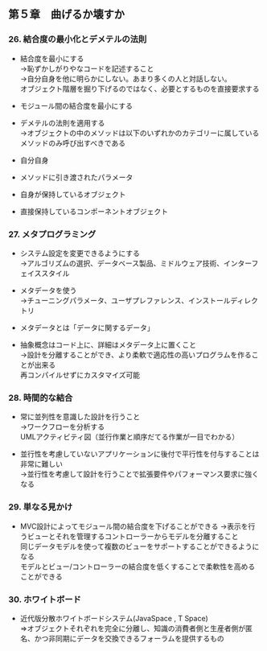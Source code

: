 ## 第５章　曲げるか壊すか
### 26. 結合度の最小化とデメテルの法則
* 結合度を最小にする  
→恥ずかしがりやなコードを記述すること  
→自分自身を他に明らかにしない。あまり多くの人と対話しない。  
オブジェクト階層を掘り下げるのではなく、必要とするものを直接要求する

* モジュール間の結合度を最小にする  

* デメテルの法則を適用する  
→オブジェクトの中のメソッドは以下のいずれかのカテゴリーに属しているメソッドのみ呼び出すべきである
 * 自分自身
 * メソッドに引き渡されたパラメータ
 * 自身が保持しているオブジェクト
 * 直接保持しているコンポーネントオブジェクト

### 27. メタプログラミング
* システム設定を変更できるようにする  
→アルゴリズムの選択、データベース製品、ミドルウェア技術、インターフェイススタイル

* メタデータを使う  
→チューニングパラメータ、ユーザプレファレンス、インストールディレクトリ

* メタデータとは「データに関するデータ」
* 抽象概念はコード上に、詳細はメタデータ上に置くこと  
→設計を分離することができ、より柔軟で適応性の高いプログラムを作ることが出来る  
再コンパイルせずにカスタマイズ可能

### 28. 時間的な結合
* 常に並列性を意識した設計を行うこと  
→ワークフローを分析する  
UMLアクティビティ図（並行作業と順序だてる作業が一目でわかる）

* 並行性を考慮していないアプリケーションに後付で平行性を付与することは非常に難しい  
→並行性を考慮して設計を行うことで拡張要件やパフォーマンス要求に強くなる

### 29. 単なる見かけ

* MVC設計によってモジュール間の結合度を下げることができる
→表示を行うビューとそれを管理するコントローラーからモデルを分離すること  
同じデータモデルを使って複数のビューをサポートすることができるようになる  
モデルとビュー/コントローラーの結合度を低くすることで柔軟性を高めることができる

### 30. ホワイトボード
* 近代版分散ホワイトボードシステム(JavaSpace , T Space)  
⇒オブジェクトそれぞれを完全に分離し、知識の消費者側と生産者側が匿名、かつ非同期にデータを交換できるフォーラムを提供するもの
